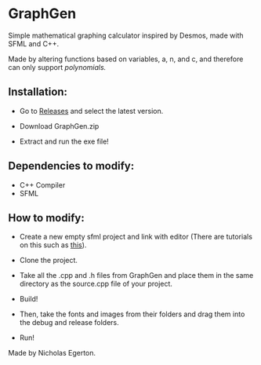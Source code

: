 # GraphGen
Simple mathematical graphing calculator inspired by Desmos, made with SFML and C++.

Made by altering functions based on variables, a, n, and c, and therefore can only support _polynomials._

## Installation:

- Go to [Releases](https://github.com/NicholasEgerton/GraphGen/releases) and select the latest version.

- Download GraphGen.zip

- Extract and run the exe file!

## Dependencies to modify:

- C++ Compiler
- SFML

## How to modify:

- Create a new empty sfml project and link with editor (There are tutorials on this such as [this](https://www.youtube.com/watch?v=lFzpkvrscs4&t=110s&pp=ygUXc2ZtbCB2aXN1YWwgc3R1ZGlvIDIwMjI%3D)).

- Clone the project.

- Take all the .cpp and .h files from GraphGen and place them in the same directory as the source.cpp file of your project.

- Build!

- Then, take the fonts and images from their folders and drag them into the debug and release folders.

- Run!

Made by Nicholas Egerton.

